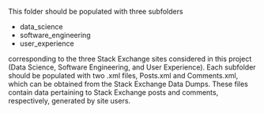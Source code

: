 This folder should be populated with three subfolders 

* data_science
* software_engineering
* user_experience

corresponding to the three Stack Exchange sites considered in this project (Data Science, Software Engineering, and User Experience). Each subfolder should be populated with two .xml files, Posts.xml and Comments.xml, which can be obtained from the Stack Exchange Data Dumps. These files contain data pertaining to Stack Exchange posts and comments, respectively, generated by site users.
